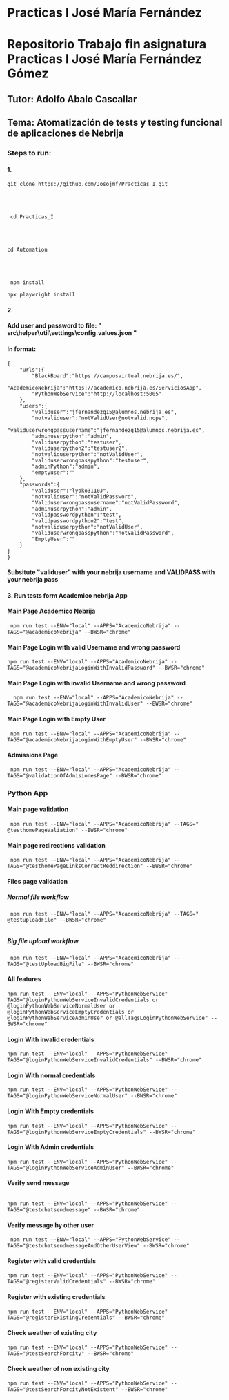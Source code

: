<h1> Practicas I José María Fernández </h1>

# Repositorio Trabajo fin asignatura Practicas I José María Fernández Gómez

## Tutor: Adolfo Abalo Cascallar

## Tema: Atomatización de tests y testing funcional de aplicaciones de Nebrija

### Steps to run:

#### 1.

```
git clone https://github.com/Josojmf/Practicas_I.git
```

</br>
</br>

```
 cd Practicas_I
```

 </br>
</br>

```
cd Automation
```

</br>
</br>

```
 npm install
```

```
npx playwright install
```

#### 2.

#### Add user and password to file: " src\helper\util\settings\config.values.json "

#### In format:
```
{
    "urls":{
        "BlackBoard":"https://campusvirtual.nebrija.es/",
        "AcademicoNebrija":"https://academico.nebrija.es/ServiciosApp",
        "PythonWebService":"http://localhost:5005"
    },
    "users":{
        "validuser":"jfernandezg15@alumnos.nebrija.es",
        "notvaliduser":"notValidUser@notvalid.nope",
        "validuserwrongpassusername":"jfernandezg15@alumnos.nebrija.es",
        "adminuserpython":"admin",
        "validuserpython":"testuser",
        "validuserpython2":"testuser2",
        "notvaliduserpython":"notValidUser",
        "validuserwrongpasspython":"testuser",
        "adminPython":"admin",
        "emptyuser":""
    },
    "passwords":{
        "validuser":"lyoko3110J",
        "notvaliduser":"notValidPassword",
        "Validuserwrongpassusername":"notValidPassword",
        "adminuserpython":"admin",
        "validpasswordpython":"test",
        "validpasswordpython2":"test",
        "notvaliduserpython":"notValidUser",
        "validuserwrongpasspython":"notValidPassword",
        "EmptyUser":""
    }
}
}
```
#### Subsitute "validuser" with your nebrija username and VALIDPASS with your nebrija pass

#### 3. Run tests form Academico nebrija App

#### Main Page Academico Nebrija

```
 npm run test --ENV="local" --APPS="AcademicoNebrija" --TAGS="@academicoNebrija" --BWSR="chrome"
```

#### Main Page Login with valid Username and wrong password

```
npm run test --ENV="local" --APPS="AcademicoNebrija" --TAGS="@academicoNebrijaLoginWithInvalidPassword" --BWSR="chrome"
```

#### Main Page Login with invalid Username and wrong password

```
  npm run test --ENV="local" --APPS="AcademicoNebrija" --TAGS="@academicoNebrijaLoginWithInvalidUser" --BWSR="chrome"
```

#### Main Page Login with Empty User

```
 npm run test --ENV="local" --APPS="AcademicoNebrija" --TAGS="@academicoNebrijaLoginWithEmptyUser" --BWSR="chrome"
```

#### Admissions Page

```
 npm run test --ENV="local" --APPS="AcademicoNebrija" --TAGS="@validationOfAdmisionesPage" --BWSR="chrome"
```

### Python App

#### Main page validation

```
 npm run test --ENV="local" --APPS="AcademicoNebrija" --TAGS=" @testhomePageValiation" --BWSR="chrome"

```
#### Main page redirections validation

```
 npm run test --ENV="local" --APPS="AcademicoNebrija" --TAGS="@testhomePageLinksCorrectReddirection" --BWSR="chrome"

```

#### Files page validation

##### Normal file workflow
```
 npm run test --ENV="local" --APPS="AcademicoNebrija" --TAGS=" @testuploadFile" --BWSR="chrome"
 
```
##### Big file upload workflow
```
 npm run test --ENV="local" --APPS="AcademicoNebrija" --TAGS="@testUploadBigFile" --BWSR="chrome"
```




#### All features

```
npm run test --ENV="local" --APPS="PythonWebService" --TAGS="@loginPythonWebServiceInvalidCredentials or @loginPythonWebServiceNormalUser or @loginPythonWebServiceEmptyCredentials or @loginPythonWebServiceAdminUser or @allTagsLoginPythonWebService" --BWSR="chrome"
```

#### Login With invalid credentials

```
npm run test --ENV="local" --APPS="PythonWebService" --TAGS="@loginPythonWebServiceInvalidCredentials" --BWSR="chrome"
```

#### Login With normal credentials

```
npm run test --ENV="local" --APPS="PythonWebService" --TAGS="@loginPythonWebServiceNormalUser" --BWSR="chrome"
```

#### Login With Empty credentials

```
npm run test --ENV="local" --APPS="PythonWebService" --TAGS="@loginPythonWebServiceEmptyCredentials" --BWSR="chrome"

```

#### Login With Admin credentials

```
npm run test --ENV="local" --APPS="PythonWebService" --TAGS="@loginPythonWebServiceAdminUser" --BWSR="chrome"

```

#### Verify send message

```

npm run test --ENV="local" --APPS="PythonWebService" --TAGS="@testchatsendmessage" --BWSR="chrome"

```

#### Verify message by other user

```
 npm run test --ENV="local" --APPS="PythonWebService" --TAGS="@testchatsendmessageAndOtherUserView" --BWSR="chrome"
```
#### Register with valid credentials

```
npm run test --ENV="local" --APPS="PythonWebService" --TAGS="@registerValidCredentials" --BWSR="chrome"
```
#### Register with existing credentials

```
npm run test --ENV="local" --APPS="PythonWebService" --TAGS="@registerExistingCredentials" --BWSR="chrome"
```
#### Check weather of existing city
```
npm run test --ENV="local" --APPS="PythonWebService" --TAGS="@testSearchForcity" --BWSR="chrome"
```
#### Check weather of non existing city
```
npm run test --ENV="local" --APPS="PythonWebService" --TAGS="@testSearchForcityNotExistent" --BWSR="chrome"
```
